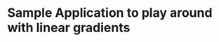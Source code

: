 Sample Application to play around with linear gradients
=======================================================
